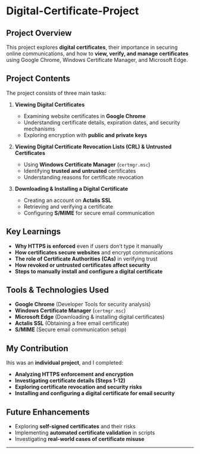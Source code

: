 # Digital-Certificate-Project

## Project Overview
This project explores **digital certificates**, their importance in securing online communications, and how to **view, verify, and manage certificates** using Google Chrome, Windows Certificate Manager, and Microsoft Edge.

## Project Contents
The project consists of three main tasks:

1. **Viewing Digital Certificates**
   - Examining website certificates in **Google Chrome**
   - Understanding certificate details, expiration dates, and security mechanisms
   - Exploring encryption with **public and private keys**

2. **Viewing Digital Certificate Revocation Lists (CRL) & Untrusted Certificates**
   - Using **Windows Certificate Manager** (`certmgr.msc`)
   - Identifying **trusted and untrusted** certificates
   - Understanding reasons for certificate revocation

3. **Downloading & Installing a Digital Certificate**
   - Creating an account on **Actalis SSL**
   - Retrieving and verifying a certificate
   - Configuring **S/MIME** for secure email communication

## Key Learnings
- **Why HTTPS is enforced** even if users don’t type it manually
- **How certificates secure websites** and encrypt communications
- **The role of Certificate Authorities (CAs)** in verifying trust
- **How revoked or untrusted certificates affect security**
- **Steps to manually install and configure a digital certificate**

## Tools & Technologies Used
- **Google Chrome** (Developer Tools for security analysis)
- **Windows Certificate Manager** (`certmgr.msc`)
- **Microsoft Edge** (Downloading & installing digital certificates)
- **Actalis SSL** (Obtaining a free email certificate)
- **S/MIME** (Secure email communication setup)

## My Contribution
Ihis was an **individual project**, and I completed:
- **Analyzing HTTPS enforcement and encryption**
- **Investigating certificate details (Steps 1-12)**
- **Exploring certificate revocation and security risks**
- **Installing and configuring a digital certificate for email security**

## Future Enhancements
- Exploring **self-signed certificates** and their risks
- Implementing **automated certificate validation** in scripts
- Investigating **real-world cases of certificate misuse**

---

